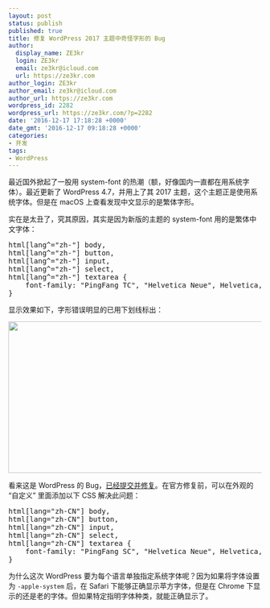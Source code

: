 ```yaml
---
layout: post
status: publish
published: true
title: 修复 WordPress 2017 主题中奇怪字形的 Bug
author:
  display_name: ZE3kr
  login: ZE3kr
  email: ze3kr@icloud.com
  url: https://ze3kr.com
author_login: ZE3kr
author_email: ze3kr@icloud.com
author_url: https://ze3kr.com
wordpress_id: 2282
wordpress_url: https://ze3kr.com/?p=2282
date: '2016-12-17 17:18:28 +0000'
date_gmt: '2016-12-17 09:18:28 +0000'
categories:
- 开发
tags:
- WordPress
---
```

<p>最近国外掀起了一股用 system-font 的热潮（额，好像国内一直都在用系统字体）。最近更新了 WordPress 4.7，并用上了其 2017 主题，这个主题正是使用系统字体。但是在 macOS 上查看发现中文显示的是繁体字形。</p>
<p>实在是太丑了，究其原因，其实是因为新版的主题的 system-font 用的是繁体中文字体：</p>
<p><!--more--></p>
<pre class="lang:css decode:true" title="WordPress 2017 主题中的 CSS 片段">html[lang^="zh-"] body,
html[lang^="zh-"] button,
html[lang^="zh-"] input,
html[lang^="zh-"] select,
html[lang^="zh-"] textarea {
	font-family: "PingFang TC", "Helvetica Neue", Helvetica, STHeitiTC-Light, Arial, sans-serif;
}</pre>
<p>显示效果如下，字形错误明显的已用下划线标出：</p>
<p><img class="aligncenter size-large wp-image-2284" src="https://cdn.landcement.com/sites/2/2016/12/Screenshot-2016-12-17-16.46.42-1600x688.png" alt="" width="700" height="301" /></p>
<p>看来这是 WordPress 的 Bug，<a href="https://core.trac.wordpress.org/changeset/39942" target="_blank">已经提交并修复</a>。在官方修复前，可以在外观的 “自定义” 里面添加以下 CSS 解决此问题：</p>
<pre class="lang:css decode:true">html[lang="zh-CN"] body,
html[lang="zh-CN"] button,
html[lang="zh-CN"] input,
html[lang="zh-CN"] select,
html[lang="zh-CN"] textarea {
    font-family: "PingFang SC", "Helvetica Neue", Helvetica, STHeitiSC-Light, Arial, sans-serif
}</pre>
<p>为什么这次 WordPress 要为每个语言单独指定系统字体呢？因为如果将字体设置为 <code>-apple-system</code> 后，在 Safari 下能够正确显示苹方字体，但是在 Chrome 下显示的还是老的字体。但如果特定指明字体种类，就能正确显示了。</p>
